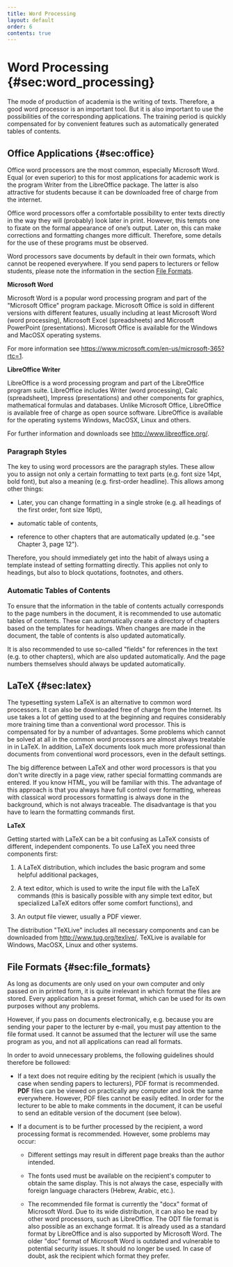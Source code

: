 ```yaml
---
title: Word Processing
layout: default
order: 6
contents: true
---
```


# Word Processing {#sec:word_processing}

The mode of production of academia is the writing of texts. Therefore, a good word processor is an important tool. But it is also important to use the possibilities of the corresponding applications. The training period is quickly compensated for by convenient features such as automatically generated tables of contents.

## Office Applications {#sec:office}

Office word processors are the most common, especially Microsoft Word. Equal (or even superior) to this for most applications for academic work is the program Writer from the LibreOffice package. The latter is also attractive for students because it can be downloaded free of charge from the internet.

Office word processors offer a comfortable possibility to enter texts directly in the way they will (probably) look later in print. However, this tempts one to fixate on the formal appearance of one’s output. Later on, this can make corrections and formatting changes more difficult. Therefore, some details for the use of these programs must be observed.

<div class="Technology">

Word processors save documents by default in their own formats, which cannot be reopened everywhere. If you send papers to lecturers or fellow students, please note the information in the section [File Formats](06_Word_Processing.html#sec:file_formats).

</div>

**Microsoft Word**

Microsoft Word is a popular word processing program and part of the "Microsoft Office" program package. Microsoft Office is sold in different versions with different features, usually including at least Microsoft Word (word processing), Microsoft Excel (spreadsheets) and Microsoft PowerPoint (presentations). Microsoft Office is available for the Windows and MacOSX operating systems.

For more information see <https://www.microsoft.com/en-us/microsoft-365?rtc=1>.

**LibreOffice Writer**

LibreOffice is a word processing program and part of the LibreOffice program suite. LibreOffice includes Writer (word processing), Calc (spreadsheet), Impress (presentations) and other components for graphics, mathematical formulas and databases. Unlike Microsoft Office, LibreOffice is available free of charge as open source software. LibreOffice is available for the operating systems Windows, MacOSX, Linux and others. 

For further information and downloads see <http://www.libreoffice.org/>.

### Paragraph Styles

The key to using word processors are the paragraph styles. These allow you to assign not only a certain formatting to text parts (e.g. font size 14pt, bold font), but also a meaning (e.g. first-order headline). This allows among other things:

- Later, you can change formatting in a single stroke (e.g. all headings of the first order, font size 16pt),

- automatic table of contents,

- reference to other chapters that are automatically updated (e.g. "see Chapter 3, page 12").

Therefore, you should immediately get into the habit of always using a template instead of setting formatting directly. This applies not only to headings, but also to block quotations, footnotes, and others.

### Automatic Tables of Contents

To ensure that the information in the table of contents actually corresponds to the page numbers in the document, it is recommended to use automatic tables of contents. These can automatically create a directory of chapters based on the templates for headings. When changes are made in the document, the table of contents is also updated automatically. 

It is also recommended to use so-called "fields" for references in the text (e.g. to other chapters), which are also updated automatically. And the page numbers themselves should always be updated automatically.

## LaTeX {#sec:latex}

The typesetting system LaTeX is an alternative to common word processors. It can also be downloaded free of charge from the Internet. Its use takes a lot of getting used to at the beginning and requires considerably more training time than a conventional word processor. This is compensated for by a number of advantages. Some problems which cannot be solved at all in the common word processors are almost always treatable in in LaTeX. In addition, LaTeX documents look much more professional than documents from conventional word processors, even in the default settings.

The big difference between LaTeX and other word processors is that you don't write directly in a page view, rather special formatting commands are entered. If you know HTML, you will be familiar with this. The advantage of this approach is that you always have full control over formatting, whereas with classical word processors formatting is always done in the background, which is not always traceable. The disadvantage is that you have to learn the formatting commands first.

**LaTeX**

Getting started with LaTeX can be a bit confusing as LaTeX consists of different, independent components. To use LaTeX you need three components first:

1. A LaTeX distribution, which includes the basic program and some helpful additional packages,

2. A text editor, which is used to write the input file with the LaTeX commands (this is basically possible with any simple text editor, but specialized LaTeX editors offer some comfort functions), and

3. An output file viewer, usually a PDF viewer.

The distribution "TeXLive" includes all necessary components and can be downloaded from <http://www.tug.org/texlive/>. TeXLive is available for Windows, MacOSX, Linux and other systems.

## File Formats {#sec:file_formats}

As long as documents are only used on your own computer and only passed on in printed form, it is quite irrelevant in which format the files are stored. Every application has a preset format, which can be used for its own purposes without any problems.

However, if you pass on documents electronically, e.g. because you are sending your paper to the lecturer by e-mail, you must pay attention to the file format used. It cannot be assumed that the lecturer will use the same program as you, and not all applications can read all formats.

In order to avoid unnecessary problems, the following guidelines should therefore be followed:

- If a text does not require editing by the recipient (which is usually the case when sending papers to lecturers), PDF format is recommended. **PDF** files can be viewed on practically any computer and look the same everywhere. However, PDF files cannot be easily edited. In order for the lecturer to be able to make comments in the document, it can be useful to send an editable version of the document (see below).

- If a document is to be further processed by the recipient, a word processing format is recommended. However, some problems may occur:

    -   Different settings may result in different page breaks than the author intended.

    -   The fonts used must be available on the recipient's computer to obtain the same display. This is not always the case, especially with foreign language characters (Hebrew, Arabic, etc.). 

    -   The recommended file format is currently the "docx" format of Microsoft Word. Due to its wide distribution, it can also be read by other word processors, such as LibreOffice. The ODT file format is also possible as an exchange format. It is already used as a standard format by LibreOffice and is also supported by Microsoft Word. The older "doc" format of Microsoft Word is outdated and vulnerable to potential security issues. It should no longer be used. In case of doubt, ask the recipient which format they prefer.
